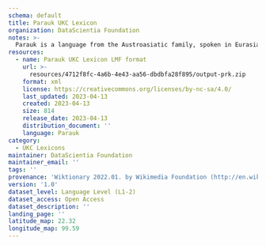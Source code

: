 ```yaml
---
schema: default
title: Parauk UKC Lexicon
organization: DataScientia Foundation
notes: >-
  Parauk is a language from the Austroasiatic family, spoken in Eurasia. The UKC Lexicon of Parauk is represented as a lexico-semantic network. It consists of words, word senses, synsets, as well as sense-level and synset-level relationships.
resources:
  - name: Parauk UKC Lexicon LMF format
    url: >-
      resources/4712f8fc-4a6b-4e43-aa56-dbdbfa28f895/output-prk.zip
    format: xml
    license: https://creativecommons.org/licenses/by-nc-sa/4.0/
    last_updated: 2023-04-13
    created: 2023-04-13
    size: 814
    release_date: 2023-04-13
    distribution_document: ''
    language: Parauk
category:
  - UKC Lexicons
maintainer: DataScientia Foundation
maintainer_email: ''
tags: ''
provenance: 'Wiktionary 2022.01. by Wikimedia Foundation (http://en.wiktionary.org); Princeton WordNet 2.1 by Princeton University (https://wordnet.princeton.edu)'
version: '1.0'
dataset_level: Language Level (L1-2)
dataset_access: Open Access
dataset_description: ''
landing_page: ''
latitude_map: 22.32
longitude_map: 99.59
---
```

